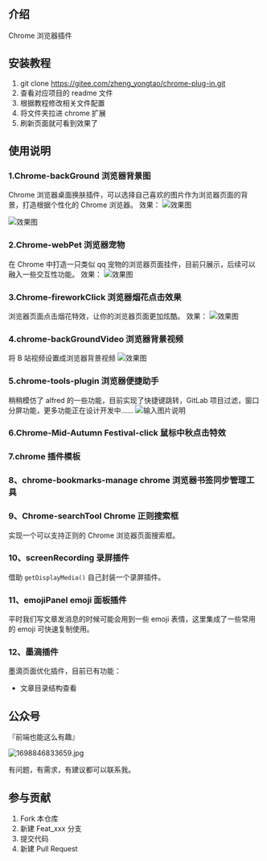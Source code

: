 ## 介绍

Chrome 浏览器插件

## 安装教程

1. git clone https://gitee.com/zheng_yongtao/chrome-plug-in.git
2. 查看对应项目的 readme 文件
3. 根据教程修改相关文件配置
4. 将文件夹拉进 chrome 扩展
5. 刷新页面就可看到效果了

## 使用说明

### 1.Chrome-backGround 浏览器背景图

Chrome 浏览器桌面换肤插件，可以选择自己喜欢的图片作为浏览器页面的背景，打造根据个性化的 Chrome 浏览器。
效果：
![效果图](https://img-blog.csdnimg.cn/6189930ddc604353a4a0f6f87e820497.png?x-oss-process=image/watermark,type_d3F5LXplbmhlaQ,shadow_50,text_Q1NETiBAU0FET05fanVuZw==,size_20,color_FFFFFF,t_70,g_se,x_16#pic_center)

![效果图](https://img-blog.csdnimg.cn/347270b3d6774c5e9568633dc74d3795.png?x-oss-process=image/watermark,type_d3F5LXplbmhlaQ,shadow_50,text_Q1NETiBAU0FET05fanVuZw==,size_12,color_FFFFFF,t_70,g_se,x_16#pic_center)

### 2.Chrome-webPet 浏览器宠物

在 Chrome 中打造一只类似 qq 宠物的浏览器页面挂件，目前只展示，后续可以融入一些交互性功能。
效果：
![效果图](https://i.loli.net/2021/08/17/npO4dhj1kbH9WMg.png "在这里输入图片标题")

### 3.Chrome-fireworkClick 浏览器烟花点击效果

浏览器页面点击烟花特效，让你的浏览器页面更加炫酷。
效果：
![效果图](https://i.loli.net/2021/08/17/zyP1bUQg4vDRpuT.png "在这里输入图片标题")

### 4.chrome-backGroundVideo 浏览器背景视频

将 B 站视频设置成浏览器背景视频
![效果图](https://img-blog.csdnimg.cn/286b84897cc144b5a77006bd4d1874b0.gif#pic_center "在这里输入图片标题")

### 5.chrome-tools-plugin 浏览器便捷助手

稍稍模仿了 alfred 的一些功能，目前实现了快捷键跳转，GitLab 项目过滤，窗口分屏功能，更多功能正在设计开发中……
![输入图片说明](Chrome-tools-plugin/readmeImg/%E5%BF%AB%E6%8D%B7%E8%B7%B3%E8%BD%AC.gif)

### 6.Chrome-Mid-Autumn Festival-click 鼠标中秋点击特效

### 7.chrome 插件模板

### 8、chrome-bookmarks-manage chrome 浏览器书签同步管理工具

### 9、Chrome-searchTool Chrome 正则搜索框

实现一个可以支持正则的 Chrome 浏览器页面搜索框。

### 10、screenRecording 录屏插件

借助 `getDisplayMedia()` 自己封装一个录屏插件。

### 11、emojiPanel emoji 面板插件

平时我们写文章发消息的时候可能会用到一些 emoji 表情，这里集成了一些常用的 emoji 可快速复制使用。

### 12、墨滴插件

墨滴页面优化插件，目前已有功能：

- 文章目录结构查看

## 公众号

『前端也能这么有趣』

![1698846833659.jpg](https://gitee.com/jyeontostore/img-bed/raw/master/img/1698846833659.jpg)

有问题，有需求，有建议都可以联系我。

## 参与贡献

1. Fork 本仓库
2. 新建 Feat_xxx 分支
3. 提交代码
4. 新建 Pull Request
